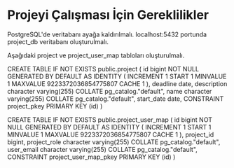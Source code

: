 # Projeyi Çalışması İçin Gereklilikler

PostgreSQL'de veritabanı ayağa kaldırılmalı.
localhost:5432 portunda project_db veritabanı oluşturulmalı.

Aşağıdaki project ve project_user_map tabloları oluşturulmalı.

CREATE TABLE IF NOT EXISTS public.project
(
    id bigint NOT NULL GENERATED BY DEFAULT AS IDENTITY ( INCREMENT 1 START 1 MINVALUE 1 MAXVALUE 9223372036854775807 CACHE 1 ),
    deadline date,
    description character varying(255) COLLATE pg_catalog."default",
    name character varying(255) COLLATE pg_catalog."default",
    start_date date,
    CONSTRAINT project_pkey PRIMARY KEY (id)
)

CREATE TABLE IF NOT EXISTS public.project_user_map
(
    id bigint NOT NULL GENERATED BY DEFAULT AS IDENTITY ( INCREMENT 1 START 1 MINVALUE 1 MAXVALUE 9223372036854775807 CACHE 1 ),
    project_id bigint,
    project_role character varying(255) COLLATE pg_catalog."default",
    user_email character varying(255) COLLATE pg_catalog."default",
    CONSTRAINT project_user_map_pkey PRIMARY KEY (id)
)
